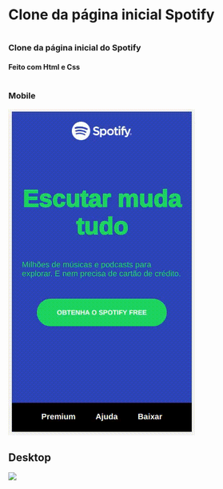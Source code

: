 # Clone da página inicial Spotify
#

### Clone da página inicial do Spotify
#### Feito com Html e Css

#

### Mobile

![](./public/img/Mobile.gif)


## Desktop

![](./public/img/Desktop.gif)